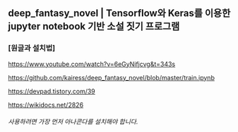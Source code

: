 ## deep_fantasy_novel | Tensorflow와 Keras를 이용한 jupyter notebook 기반 소설 짓기 프로그램

### [원글과 설치법]
https://www.youtube.com/watch?v=6eGyNifjcvg&t=343s

https://github.com/kairess/deep_fantasy_novel/blob/master/train.ipynb

https://devpad.tistory.com/39

https://wikidocs.net/2826

###### 사용하려면 가장 먼저 아나콘다를 설치해야 합니다.
